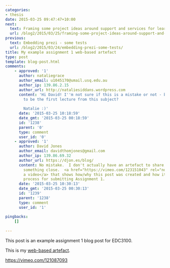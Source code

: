```yaml
---
categories:
- thesis
date: 2015-03-25 09:47:47+10:00
next:
  text: Framing some project ideas around support and services for learning and teaching
  url: /blog2/2015/03/25/framing-some-project-ideas-around-support-and-services-for-learning-and-teaching/
previous:
  text: Embedding prezi - some tests
  url: /blog2/2015/03/24/embedding-prezi-some-tests/
title: My example assignment 1 web-based artefact
type: post
template: blog-post.html
comments:
    - approved: '1'
      author: nataliegrace
      author_email: u1045170@umail.usq.edu.au
      author_ip: 139.86.2.15
      author_url: http://nataliesiddans.wordpress.com
      content: 'Hi David! I''m not sure if this is a mistake or not - but the video seems
        to be the first lecture from this subject?
    
        Natalie :)'
      date: '2015-03-25 10:18:59'
      date_gmt: '2015-03-25 00:18:59'
      id: '1238'
      parent: '0'
      type: comment
      user_id: '0'
    - approved: '1'
      author: David Jones
      author_email: davidthomjones@gmail.com
      author_ip: 139.86.69.32
      author_url: https://djon.es/blog/
      content: No mistake.  I don't actually have an artefact to share, so had to go with
        something close.  <a href="https://vimeo.com/123151043" rel="nofollow">There is
        a video</a> that shows how/why this post was created and how it fits with the
        process for submitting Assignment 1.
      date: '2015-03-25 10:30:13'
      date_gmt: '2015-03-25 00:30:13'
      id: '1239'
      parent: '1238'
      type: comment
      user_id: '1'
    
pingbacks:
    []
    
---
```

This post is an example assignment 1 blog post for EDC3100.

This is my [web-based artefact](https://vimeo.com/121087093).

https://vimeo.com/121087093
